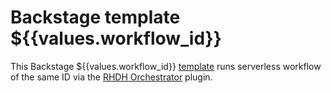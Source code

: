 # Backstage template ${{values.workflow_id}}

This Backstage ${{values.workflow_id}} [template](https://backstage.io/docs/features/software-templates/) runs serverless workflow of the same ID via the [RHDH Orchestrator](https://github.com/redhat-developer/rhdh-plugins/tree/main/workspaces/orchestrator) plugin.
